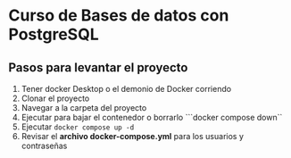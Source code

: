 # Curso de Bases de datos con PostgreSQL

## Pasos para levantar el proyecto

1. Tener docker Desktop o el demonio de Docker corriendo
2. Clonar el proyecto
3. Navegar a la carpeta del proyecto
4. Ejecutar para bajar el contenedor o borrarlo ```docker compose down``
5. Ejecutar ```docker compose up -d```
6. Revisar el **archivo docker-compose.yml** para los usuarios y contraseñas


